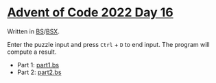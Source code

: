 # [Advent of Code 2022 Day 16](https://adventofcode.com/2022/day/16)

Written in [BS](https://esolangs.org/wiki/BS)/[BSX](https://github.com/noeppi-noeppi/BSX).

Enter the puzzle input and press `Ctrl` + `D` to end input. The program will compute a result.

  * Part 1: [part1.bs](part1.bs)
  * Part 2: [part2.bs](part2.bs)
